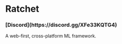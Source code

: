 # Ratchet

<h3>
    [Discord](https://discord.gg/XFe33KQTG4)
</h3>

A web-first, cross-platform ML framework.
